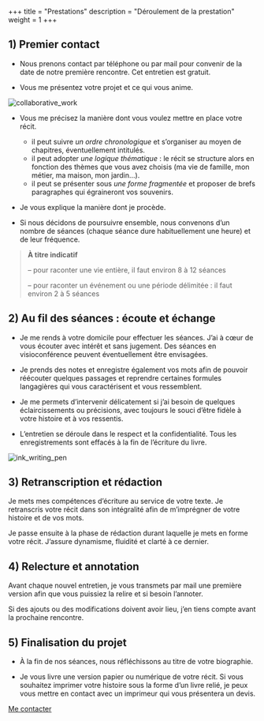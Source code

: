 +++
title = "Prestations"
description = "Déroulement de la prestation"
weight = 1
+++

## 1) Premier contact

- Nous prenons contact par téléphone ou par mail pour convenir de la date de notre première rencontre. Cet entretien est gratuit.

- Vous me présentez votre projet et ce qui vous anime.

![collaborative_work](/img/collaborative_work.svg)

- Vous me précisez la manière dont vous voulez mettre en place votre récit.
    * il peut suivre *un ordre chronologique* et s’organiser au moyen de chapitres, éventuellement intitulés.
    * il peut adopter *une logique thématique* : le récit se structure alors en fonction des thèmes que vous avez choisis (ma vie de famille, mon métier, ma maison, mon jardin…).
    * il peut se présenter sous *une forme fragmentée* et proposer de brefs paragraphes qui égraineront vos souvenirs.

- Je vous explique la manière dont je procède.

- Si nous décidons de poursuivre ensemble, nous convenons d’un nombre de séances (chaque séance dure habituellement une heure) et de leur fréquence.


> **À titre indicatif**
>
> – pour raconter une vie entière, il faut environ 8 à 12 séances
>
> – pour raconter un événement ou une période délimitée : il faut environ 2 à 5 séances

## 2) Au fil des séances : écoute et échange

- Je me rends à votre domicile pour effectuer les séances. J’ai à cœur de vous écouter avec intérêt et sans jugement. Des séances en visioconférence peuvent éventuellement être envisagées.

- Je prends des notes et enregistre également vos mots afin de pouvoir réécouter quelques passages et reprendre certaines formules langagières qui vous caractérisent et vous ressemblent.

- Je me permets d’intervenir délicatement si j’ai besoin de quelques éclaircissements ou précisions, avec toujours le souci d’être fidèle à votre histoire et à vos ressentis.

- L’entretien se déroule dans le respect et la confidentialité. Tous les enregistrements sont effacés à la fin de l’écriture du livre.

![ink_writing_pen](/img/ink_writing_pen.svg)

## 3) Retranscription et rédaction

Je mets mes compétences d’écriture au service de votre texte.
Je retranscris votre récit dans son intégralité afin de m’imprégner de votre histoire et de vos mots.

Je passe ensuite à la phase de rédaction durant laquelle je mets en forme votre récit. J’assure dynamisme, fluidité et clarté à ce dernier.

## 4) Relecture et annotation

Avant chaque nouvel entretien, je vous transmets par mail une première version afin que vous puissiez la relire et si besoin l’annoter.

Si des ajouts ou des modifications doivent avoir lieu, j’en tiens compte avant la prochaine rencontre.

## 5) Finalisation du projet

* À la fin de nos séances, nous réfléchissons au titre de votre biographie.

* Je vous livre une version papier ou numérique de votre récit. Si vous souhaitez imprimer votre histoire sous la forme d’un livre relié, je peux vous mettre en contact avec un imprimeur qui vous présentera un devis.

<div class="div-centered">
    <a class="contact-button" href="mailto:%63%6f%6e%74%61%63%74%40%6c%61%72%61%6d%75%72%65%64%65%73%6d%6f%74%73%2e%66%72">Me contacter</a>
</div>